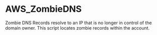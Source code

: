 # AWS_ZombieDNS
Zombie DNS Records resolve to an IP that is no longer in control of the domain owner. This script locates zombie records within the account.
